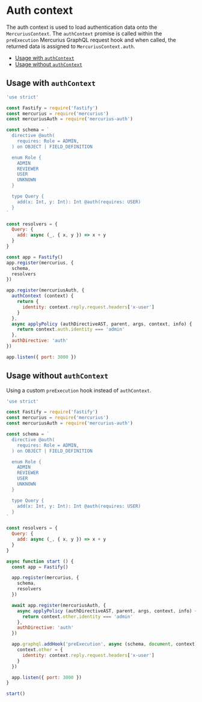 # Auth context

The auth context is used to load authentication data onto the `MercuriusContext`. The `authContext` promise is called within the `preExecution` Mercurius GraphQL request hook and when called, the returned data is assigned to `MercuriusContext.auth`.

- [Usage with `authContext`](#usage-with-authcontext)
- [Usage without `authContext`](#usage-without-authcontext)

## Usage with `authContext`

```js
'use strict'

const Fastify = require('fastify')
const mercurius = require('mercurius')
const mercuriusAuth = require('mercurius-auth')

const schema = `
  directive @auth(
    requires: Role = ADMIN,
  ) on OBJECT | FIELD_DEFINITION

  enum Role {
    ADMIN
    REVIEWER
    USER
    UNKNOWN
  }

  type Query {
    add(x: Int, y: Int): Int @auth(requires: USER)
  }
`

const resolvers = {
  Query: {
    add: async (_, { x, y }) => x + y
  }
}

const app = Fastify()
app.register(mercurius, {
  schema,
  resolvers
})

app.register(mercuriusAuth, {
  authContext (context) {
    return {
      identity: context.reply.request.headers['x-user']
    }
  },
  async applyPolicy (authDirectiveAST, parent, args, context, info) {
    return context.auth.identity === 'admin'
  },
  authDirective: 'auth'
})

app.listen({ port: 3000 })
```

## Usage without `authContext`

Using a custom `preExecution` hook instead of `authContext`.

```js
'use strict'

const Fastify = require('fastify')
const mercurius = require('mercurius')
const mercuriusAuth = require('mercurius-auth')

const schema = `
  directive @auth(
    requires: Role = ADMIN,
  ) on OBJECT | FIELD_DEFINITION

  enum Role {
    ADMIN
    REVIEWER
    USER
    UNKNOWN
  }

  type Query {
    add(x: Int, y: Int): Int @auth(requires: USER)
  }
`

const resolvers = {
  Query: {
    add: async (_, { x, y }) => x + y
  }
}

async function start () {
  const app = Fastify()

  app.register(mercurius, {
    schema,
    resolvers
  })

  await app.register(mercuriusAuth, {
    async applyPolicy (authDirectiveAST, parent, args, context, info) {
      return context.other.identity === 'admin'
    },
    authDirective: 'auth'
  })

  app.graphql.addHook('preExecution', async (schema, document, context) => {
    context.other = {
      identity: context.reply.request.headers['x-user']
    }
  })

  app.listen({ port: 3000 })
}

start()
```
